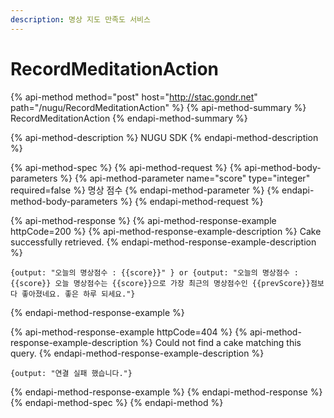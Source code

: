 ```yaml
---
description: 명상 지도 만족도 서비스
---
```


# RecordMeditationAction

{% api-method method="post" host="http://stac.gondr.net" path="/nugu/RecordMeditationAction" %}
{% api-method-summary %}
RecordMeditationAction
{% endapi-method-summary %}

{% api-method-description %}
NUGU SDK
{% endapi-method-description %}

{% api-method-spec %}
{% api-method-request %}
{% api-method-body-parameters %}
{% api-method-parameter name="score" type="integer" required=false %}
명상 점수
{% endapi-method-parameter %}
{% endapi-method-body-parameters %}
{% endapi-method-request %}

{% api-method-response %}
{% api-method-response-example httpCode=200 %}
{% api-method-response-example-description %}
Cake successfully retrieved.
{% endapi-method-response-example-description %}

```
{output: "오늘의 명상점수 : {{score}}" } or {output: "오늘의 명상점수 : {{score}} 오늘 명상점수는 {{score}}으로 가장 최근의 명상점수인 {{prevScore}}점보다 좋아졌네요. 좋은 하루 되세요."}
```
{% endapi-method-response-example %}

{% api-method-response-example httpCode=404 %}
{% api-method-response-example-description %}
Could not find a cake matching this query.
{% endapi-method-response-example-description %}

```
{output: "연결 실패 했습니다."}
```
{% endapi-method-response-example %}
{% endapi-method-response %}
{% endapi-method-spec %}
{% endapi-method %}



